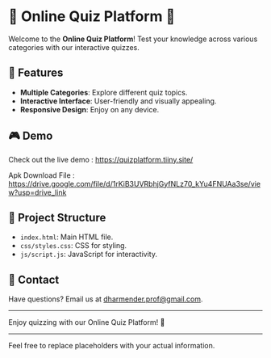 # 🌟 Online Quiz Platform 🌟

Welcome to the **Online Quiz Platform**! Test your knowledge across various categories with our interactive quizzes.

## 🚀 Features

- **Multiple Categories**: Explore different quiz topics.
- **Interactive Interface**: User-friendly and visually appealing.
- **Responsive Design**: Enjoy on any device.

## 🎮 Demo

Check out the live demo : https://quizplatform.tiiny.site/





Apk Download File : https://drive.google.com/file/d/1rKiB3UVRbhjGyfNLz70_kYu4FNUAa3se/view?usp=drive_link

## 📂 Project Structure

- `index.html`: Main HTML file.
- `css/styles.css`: CSS for styling.
- `js/script.js`: JavaScript for interactivity.

## 📧 Contact

Have questions? Email us at dharmender.prof@gmail.com.

---

Enjoy quizzing with our Online Quiz Platform! 🎉

---

Feel free to replace placeholders with your actual information.
